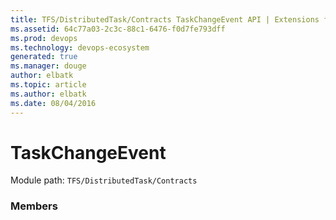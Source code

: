 ```yaml
---
title: TFS/DistributedTask/Contracts TaskChangeEvent API | Extensions for Visual Studio Team Services
ms.assetid: 64c77a03-2c3c-88c1-6476-f0d7fe793dff
ms.prod: devops
ms.technology: devops-ecosystem
generated: true
ms.manager: douge
author: elbatk
ms.topic: article
ms.author: elbatk
ms.date: 08/04/2016
---
```


# TaskChangeEvent

Module path: `TFS/DistributedTask/Contracts`


### Members

